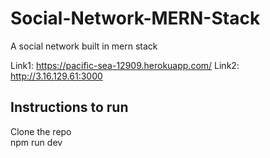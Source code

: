 # Social-Network-MERN-Stack
A social network built in mern stack

Link1: https://pacific-sea-12909.herokuapp.com/
Link2: http://3.16.129.61:3000

## Instructions to run
   Clone the repo <br/>
   npm run dev
